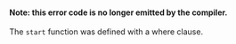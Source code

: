 #### Note: this error code is no longer emitted by the compiler.

The `start` function was defined with a where clause.
